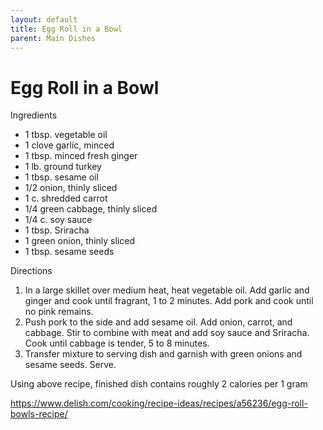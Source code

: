 ```yaml
---
layout: default
title: Egg Roll in a Bowl
parent: Main Dishes
---
```

# Egg Roll in a Bowl

Ingredients
  * 1 tbsp. vegetable oil
  * 1 clove garlic, minced
  * 1 tbsp. minced fresh ginger
  * 1 lb. ground turkey
  * 1 tbsp. sesame oil
  * 1/2 onion, thinly sliced
  * 1 c. shredded carrot
  * 1/4 green cabbage, thinly sliced
  * 1/4 c. soy sauce
  * 1 tbsp. Sriracha
  * 1 green onion, thinly sliced
  * 1 tbsp. sesame seeds

Directions
  1. In a large skillet over medium heat, heat vegetable oil. Add garlic and ginger and cook until fragrant, 1 to 2 minutes. Add pork and cook until no pink remains.
  2. Push pork to the side and add sesame oil. Add onion, carrot, and cabbage. Stir to combine with meat and add soy sauce and Sriracha. Cook until cabbage is tender, 5 to 8 minutes.
  3. Transfer mixture to serving dish and garnish with green onions and sesame seeds. Serve.

Using above recipe, finished dish contains roughly 2 calories per 1 gram

<https://www.delish.com/cooking/recipe-ideas/recipes/a56236/egg-roll-bowls-recipe/>
